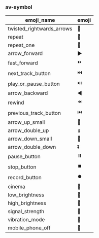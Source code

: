 ### av-symbol 

|emoji_name|emoji|
|---|---|
|twisted_rightwards_arrows|:twisted_rightwards_arrows:|
|repeat|:repeat:|
|repeat_one|:repeat_one:|
|arrow_forward|:arrow_forward:|
|fast_forward|:fast_forward:|
|next_track_button|:next_track_button:|
|play_or_pause_button|:play_or_pause_button:|
|arrow_backward|:arrow_backward:|
|rewind|:rewind:|
|previous_track_button|:previous_track_button:|
|arrow_up_small|:arrow_up_small:|
|arrow_double_up|:arrow_double_up:|
|arrow_down_small|:arrow_down_small:|
|arrow_double_down|:arrow_double_down:|
|pause_button|:pause_button:|
|stop_button|:stop_button:|
|record_button|:record_button:|
|cinema|:cinema:|
|low_brightness|:low_brightness:|
|high_brightness|:high_brightness:|
|signal_strength|:signal_strength:|
|vibration_mode|:vibration_mode:|
|mobile_phone_off|:mobile_phone_off:|
